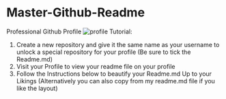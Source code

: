 ﻿# Master-Github-Readme

Professional Github Profile 
![profile](https://github.com/user-attachments/assets/d0027ad8-6a99-4ef2-a373-addbbd0607fd)
Tutorial:
1. Create a new repository and give it the same name as your username to unlock a special repository for your profile (Be sure to tick the Readme.md)
2. Visit your Profile to view your readme file on your profile
3. Follow the Instructions below to beautify your Readme.md Up to your Likings (Alternatively you can also copy from my readme.md file if you like the layout)

   
